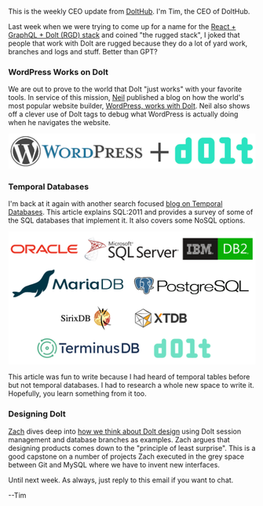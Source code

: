 This is the weekly CEO update from [DoltHub](https://www.dolthub.com/). I'm Tim, the CEO of DoltHub. 

Last week when we were trying to come up for a name for the [React + GraphQL + Dolt (RGD) stack](https://www.dolthub.com/blog/2023-08-02-workbench-architecture-and-rgd-stack/) and coined "the rugged stack", I joked that people that work with Dolt are rugged because they do a lot of yard work, branches and logs and stuff. Better than GPT?

### WordPress Works on Dolt

We are out to prove to the world that Dolt "just works" with your favorite tools. In service of this mission, [Neil](https://www.dolthub.com/team#neil) published a blog on how the world's most popular website builder, [WordPress, works with Dolt](https://www.dolthub.com/blog/2023-08-04-wordpress-on-dolt/). Neil also shows off a clever use of Dolt tags to debug what WordPress is actually doing when he navigates the website.

[![WordPress Dolt](../images/wordpress_dolt.png)](https://www.dolthub.com/blog/2023-08-04-wordpress-on-dolt/)

### Temporal Databases

I'm back at it again with another search focused [blog on Temporal Databases](https://www.dolthub.com/blog/2023-08-07-temporal-database/). This article explains SQL:2011 and provides a survey of some of the SQL databases that implement it. It also covers some NoSQL options.

[![Temporal Database](../images/temporal-featured.png)](https://www.dolthub.com/blog/2023-08-07-temporal-database/)

This article was fun to write because I had heard of temporal tables before but not temporal databases. I had to research a whole new space to write it. Hopefully, you learn something from it too.

### Designing Dolt

[Zach](https://www.dolthub.com/team#zacvh) dives deep into [how we think about Dolt design](https://www.dolthub.com/blog/2023-08-09-coherent-design/) using Dolt session management and database branches as examples. Zach argues that designing products comes down to the "principle of least surprise". This is a good capstone on a number of projects Zach executed in the grey space between Git and MySQL where we have to invent new interfaces.

Until next week. As always, just reply to this email if you want to chat.

--Tim
